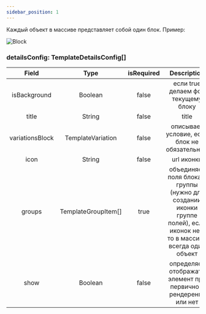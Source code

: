 ```yaml
---
sidebar_position: 1
---
```


Каждый объект в массиве представляет собой один блок.
Пример:

![Block](/img/config/block.jpg)

### detailsConfig: TemplateDetailsConfig[]

|      Field      |        Type         | isRequired |                                                        Description                                                        |
| :-------------: | :-----------------: | :--------: | :-----------------------------------------------------------------------------------------------------------------------: |
|  isBackground   |       Boolean       |   false    |                                            если true делаем фон текущему блоку                                            |
|      title      |       String        |   false    |                                                           title                                                           |
| variationsBlock |  TemplateVariation  |   false    |                                       описывает условие, если блок не обязательный                                        |
|      icon       |       String        |   false    |                                                        url иконки                                                         |
|     groups      | TemplateGroupItem[] |    true    | объединяет поля блока в группы (нужно для создании иконки группе полей), если иконок нет, то в массиве всегда один объект |
|      show       |       Boolean       |   false    |                              определяет отображать элемент при первичном рендеренги или нет                               |
